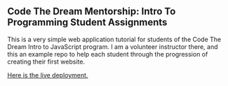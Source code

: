 ## Code The Dream Mentorship: Intro To Programming Student Assignments

This is a very simple web application tutorial for students of the Code The Dream Intro to JavaScript program. I am a volunteer instructor there, and this an example repo to help each student through the progression of creating their first website.

[Here is the live deployment.](https://hayleyw7.github.io/ctd-mentor-intro-to-programming-2023/)
